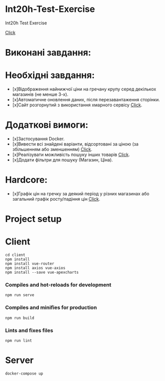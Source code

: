 # Int20h-Test-Exercise
Int20h Test Exercise

[Click](https://grechas.rocks/#/buckwheat)

# Виконані завдання:

# Необхідні завдання:
- [x]Відображення найнижчої ціни на гречану крупу серед декількох магазинів (не менше 3-х).
- [x]Автоматичне оновлення даних, після перезавантаження сторінки.
- [x]Сайт розгорнутий з використання хмарного сервісу [Click](https://grechas.rocks).

# Додаткові вимоги:
- [x]Застосування Docker.
- [x]Вивести всі знайдені варіанти, відсортовані за ціною (за збільшенням або
зменшенням) [Click](https://grechas.rocks/#/buckwheat).
- [x]Реалізувати можливість пошуку інших товарів [Click](https://grechas.rocks).
- [x]Додати фільтри для пошуку (Магазин, Ціна).

# Hardcore:
- [x]Графік цін на гречку за деякий період у різних магазинах або загальний
графік росту/падіння цін [Click](http://64.225.99.61:8080/#/chart).


# Project setup
# Client
```
cd client
npm install
npm install vue-router
npm install axios vue-axios
npm install --save vue-apexcharts
```

### Compiles and hot-reloads for development
```
npm run serve
```

### Compiles and minifies for production
```
npm run build
```

### Lints and fixes files
```
npm run lint
```

# Server
```
docker-compose up
```
